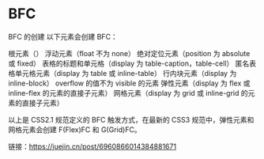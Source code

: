 # BFC

BFC 的创建
以下元素会创建 BFC：

根元素（<html>）
浮动元素（float 不为 none）
绝对定位元素（position 为 absolute 或 fixed）
表格的标题和单元格（display 为 table-caption，table-cell）
匿名表格单元格元素（display 为 table 或 inline-table）
行内块元素（display 为 inline-block）
overflow 的值不为 visible 的元素
弹性元素（display 为 flex 或 inline-flex 的元素的直接子元素）
网格元素（display 为 grid 或 inline-grid 的元素的直接子元素）

以上是 CSS2.1 规范定义的 BFC 触发方式，在最新的 CSS3 规范中，弹性元素和网格元素会创建 F(Flex)FC 和 G(Grid)FC。

 
链接：https://juejin.cn/post/6960866014384881671
 
